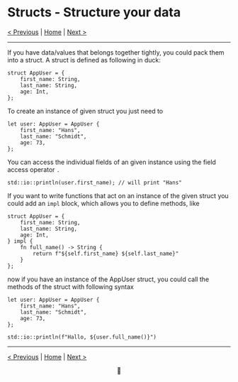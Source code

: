# Structs - Structure your data

[< Previous](009-foundation-control-flow.md) | [Home](README.md) | [Next >](011-foundation-ducks.md)

---

If you have data/values that belongs together tightly, you could pack them into a struct.
A struct is defined as following in duck:

```duck
struct AppUser = {
    first_name: String,
    last_name: String,
    age: Int,
};
```

To create an instance of given struct you just need to

```duck
let user: AppUser = AppUser {
    first_name: "Hans",
    last_name: "Schmidt",
    age: 73,
};
```

You can access the individual fields of an given instance using the field access operator `.`

```duck
std::io::println(user.first_name); // will print "Hans"
```

If you want to write functions that act on an instance of the given struct you could add an `impl` block, which allows you to define methods, like

```duck
struct AppUser = {
    first_name: String,
    last_name: String,
    age: Int,
} impl {
    fn full_name() -> String {
        return f"${self.first_name} ${self.last_name}"
    }
};
```

now if you have an instance of the AppUser struct, you could call the methods of the struct with following syntax
```duck
let user: AppUser = AppUser {
    first_name: "Hans",
    last_name: "Schmidt",
    age: 73,
};

std::io::println(f"Hallo, ${user.full_name()}")
```

---

[< Previous](009-foundation-control-flow.md) | [Home](README.md) | [Next >](011-foundation-ducks.md)

<div align="center">🦆</div>
